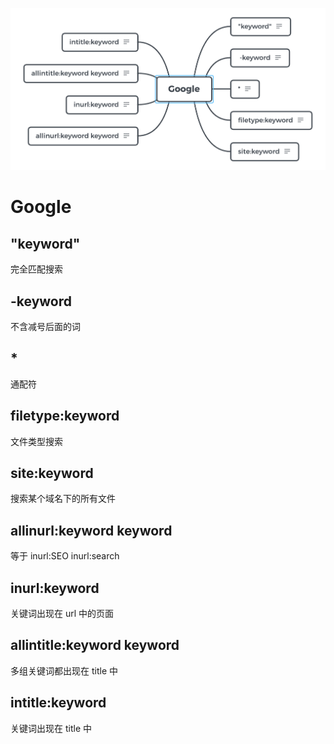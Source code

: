 ![how-to-google](./how-to-google.png)

# Google

## "keyword"

完全匹配搜索

##  -keyword

不含减号后面的词

## *

通配符

## filetype:keyword

文件类型搜索

## site:keyword

搜索某个域名下的所有文件

## allinurl:keyword keyword

等于 inurl:SEO inurl:search

## inurl:keyword

关键词出现在 url 中的页面

## allintitle:keyword keyword

多组关键词都出现在 title 中

## intitle:keyword

关键词出现在 title 中
